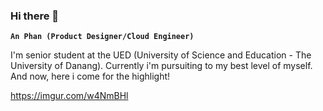 ### Hi there 👋

**`An Phan (Product Designer/Cloud Engineer)`**

I'm senior student at the UED (University of Science and Education - The University of Danang). Currently i'm pursuiting to my best level of myself. And now, here i come for the highlight!

https://imgur.com/w4NmBHl

<!--
**iamphanan13/iamphanan13** is a ✨ _special_ ✨ repository because its `README.md` (this file) appears on your GitHub profile.

Here are some ideas to get you started:

- 🔭 I’m currently working on ...
- 🌱 I’m currently learning ...
- 👯 I’m looking to collaborate on ...
- 🤔 I’m looking for help with ...
- 💬 Ask me about ...
- 📫 How to reach me: ...
- 😄 Pronouns: ...
- ⚡ Fun fact: ...
-->

